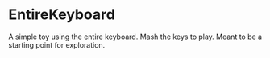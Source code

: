 # EntireKeyboard
 A simple toy using the entire keyboard. Mash the keys to play. Meant to be a starting point for exploration.
